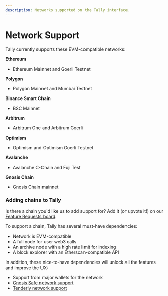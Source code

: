 ```yaml
---
description: Networks supported on the Tally interface.
---
```


# Network Support

Tally currently supports these EVM-compatible networks:

**Ethereum**

* Ethereum Mainnet and Goerli Testnet

**Polygon**

* Polygon Mainnet and Mumbai Testnet

**Binance Smart Chain**&#x20;

* BSC Mainnet

**Arbitrum**

* Arbitrum One and Arbitrum Goerli

**Optimism**

* Optimism and Optimism Goerli Testnet

**Avalanche**

* Avalanche C-Chain and Fuji Test

**Gnosis Chain**

* Gnosis Chain mainnet

### Adding chains to Tally

Is there a chain you'd like us to add support for? Add it (or upvote it!) on our [Feature Requests board](https://feedback.tally.xyz/b/feature-requests).&#x20;

To support a chain, Tally has several must-have dependencies:

* Network is EVM-compatible
* A full node for user web3 calls
* An archive node with a high rate limit for indexing
* A block explorer with an Etherscan-compatible API

In addition, these nice-to-have dependencies will unlock all the features and improve the UX:

* Support from major wallets for the network
* [Gnosis Safe network support](https://docs.gnosis-safe.io/contracts/gnosis-safe-on-other-evm-based-networks)
* [Tenderly network support](https://docs.tenderly.co/supported-networks-and-languages)

